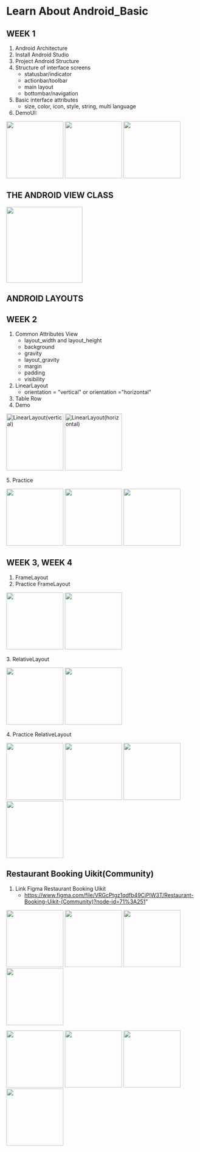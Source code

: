 # Learn About Android_Basic 
## WEEK 1
1. Android Architecture 
2. Install Android Studio 
3. Project Android Structure 
4. Structure of interface screens 
    + statusbar/indicator 
    + actionbar/toolbar 
    + main layout 
    + bottombar/navigation 
5. Basic interface attributes
    + size, color, icon, style, string, multi language
6. DemoUI: 
<p> 
<img src="https://user-images.githubusercontent.com/106971476/192126186-6b309841-3afe-49d6-a8ba-e6fea5bec62f.png"width="150" /> 
<img src="https://user-images.githubusercontent.com/106971476/192126198-658eadf6-0e37-48e8-b10b-cc34256fc670.png"width="150" /> 
<img src="https://user-images.githubusercontent.com/106971476/192126208-3c8fe1d5-439b-4e3d-af16-80abf7ecb134.png"width="150" /> 
</p>

## THE ANDROID VIEW CLASS
<p>
<img src="https://user-images.githubusercontent.com/106971476/193454576-6aedd49a-a476-4cc7-bc5b-30d2821f2a77.png"width="200" />
</p>

## ANDROID LAYOUTS
## WEEK 2
1. Common Attributes View
    + layout_width and layout_height
    + background
    + gravity
    + layout_gravity
    + margin
    + padding
    + visibility
2. LinearLayout
    + orientation = "vertical" or orientation ="horizontal"
3. Table Row
4. Demo
<p>
<img src="https://user-images.githubusercontent.com/106971476/193455572-a21c60e9-f162-4698-8236-816fb0c25fab.PNG"width="150"alt ="LinearLayout(vertical)" />
<img src="https://user-images.githubusercontent.com/106971476/193455597-f9fe0c83-931f-4fa5-ab83-72eb6566e42a.PNG"width="150"alt ="LinearLayout(horizontal)" />
</p>
5. Practice
<p> 
<img src="https://user-images.githubusercontent.com/106971476/193455656-a93a5cdf-0d80-40b2-ab71-35c7779717f9.PNG"width="150" /> 
<img src="https://user-images.githubusercontent.com/106971476/193455667-610c44c0-5737-445e-a258-fa9efac754cb.PNG"width="150" /> 
<img src="https://user-images.githubusercontent.com/106971476/193455678-338ab38a-6448-42fd-b9ce-13cae3f3e98b.PNG"width="150" /> 
</p>  

## WEEK 3, WEEK 4
1. FrameLayout
2. Practice FrameLayout
<p>
<img src="https://user-images.githubusercontent.com/106971476/194761588-8ee50b72-b68a-44e8-9959-920c0ac9bca1.png"width="150" /> 
<img src="https://user-images.githubusercontent.com/106971476/195637191-bdb60bbd-8338-4f6d-bfb9-dd920b81535a.png"width="150" /> 
</p>
3. RelativeLayout
<p> 
<img src="https://user-images.githubusercontent.com/106971476/194761341-99f72d8c-71e2-4a46-aa9d-409ac73b320e.PNG"width="150" /> 
<img src="https://user-images.githubusercontent.com/106971476/194761354-02c86851-7080-4e04-a0ce-69967c7359dc.PNG"width="150" /> 
</p>
4. Practice RelativeLayout
<p> 
<img src="https://user-images.githubusercontent.com/106971476/194767310-99fc1a38-ae22-459c-a129-80576d1dd879.PNG"width="150" /> 
<img src="https://user-images.githubusercontent.com/106971476/194767326-f098cc05-77f4-4328-9988-515dc59059c1.PNG"width="150" /> 
<img src="https://user-images.githubusercontent.com/106971476/194767994-f88c6c8c-fac2-46a4-8b88-b4f8663b04ef.PNG"width="150" /> 
<img src="https://user-images.githubusercontent.com/106971476/194768808-50f251b0-c2af-4cd7-a32f-354229a327d3.png"width="150" /> 
</p>

## Restaurant Booking Uikit(Community)    
1. Link Figma Restaurant Booking Uikit
    + https://www.figma.com/file/VRGcPtgz1qdfb49CjPlW3T/Restaurant-Booking-Uikit-(Community)?node-id=71%3A251"

<p> 
<img src="https://user-images.githubusercontent.com/106971476/195638603-f6501a82-d1d7-4ada-922d-5edb596da4d2.png"width="150" /> 
<img src="https://user-images.githubusercontent.com/106971476/195638774-61585643-0d1a-4a89-861b-23bd0adf857a.png"width="150" /> 
<img src="https://user-images.githubusercontent.com/106971476/195638861-07202ce0-7618-4720-931c-0188bfc723d1.png"width="150" /> 
<img src="https://user-images.githubusercontent.com/106971476/195639031-12400836-5e68-4e74-a053-b1c1b96e5db3.png"width="150" />
</p>
<p> 
<img src="https://user-images.githubusercontent.com/106971476/195639099-c398b19d-b7ad-4116-99eb-5ab0e1009a36.png"width="150" /> 
<img src="https://user-images.githubusercontent.com/106971476/195639134-acbb45b1-67df-4746-9d50-59ddba8ec5d7.png"width="150" /> 
<img src="https://user-images.githubusercontent.com/106971476/195639222-6900958d-5275-4a92-bbd6-1501d23c08c7.png"width="150" /> 
<img src="https://user-images.githubusercontent.com/106971476/195639250-337b98af-f8a2-4b41-84e0-ca2473657c0a.png"width="150" /> 
</p>

